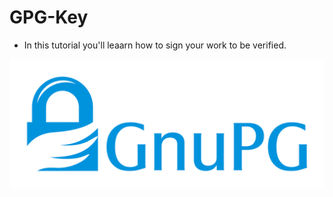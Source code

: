 # GPG-Key

- In this tutorial you'll leaarn how to sign your work to be verified.

![](https://github.com/FadhelAlanazi/GPG-Key/blob/main/2880px-Gnupg_logo.svg.png)
